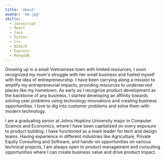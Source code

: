 ```yaml
---
title: 'about'
avatar: 'me.jpg'
skills:
  - Javascript
  - React
  - Java
  - Python
  - C++
  - NodeJS
  - Express
  - MongoDB
---
```


Growing up in a small Vietnamese town with limited resources, I soon recognized my mom's struggle with her small business and fueled myself with the idea of entrepreneurship. I have been carrying along a mission to amplify my entrepreneurial impacts, providing resources to underserved places like my hometown. As early as I recognize product development as the backbone of any business, I started developing an affinity towards solving user problems using technology innovations and creating business opportunities. I love to dig into customer problems and solve them with modern technology.
 

I am a graduating senior at Johns Hopkins University major in Computer Science and Economics, where I have been capitalized on every exposure to product building. I have functioned as a team leader for tech and design teams. Having experience in different industries like Agriculture, Private Equity Consulting and Software, and hands-on opportunities on various technical projects, I am always open to product management and consulting opportunities where I can create business value and drive product impact. 
